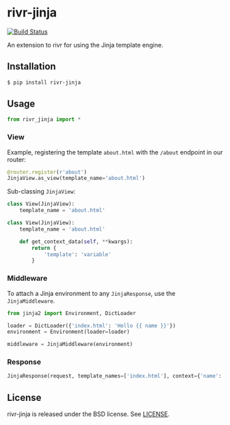 rivr-jinja
==========

[![Build Status](http://img.shields.io/travis/rivrproject/rivr-jinja/master.svg?style=flat)](https://travis-ci.org/rivrproject/rivr-jinja)

An extension to rivr for using the Jinja template engine.

## Installation

```bash
$ pip install rivr-jinja
```

## Usage

```python
from rivr_jinja import *
```

### View

Example, registering the template `about.html` with the `/about` endpoint in
our router:

```python
@router.register(r'about')
JinjaView.as_view(template_name='about.html')
```

Sub-classing `JinjaView`:

```python
class View(JinjaView):
    template_name = 'about.html'
```

```python
class View(JinjaView):
    template_name = 'about.html'

    def get_context_data(self, **kwargs):
        return {
            'template': 'variable'
        }
```

### Middleware

To attach a Jinja environment to any `JinjaResponse`, use the `JinjaMiddleware`.

```python
from jinja2 import Environment, DictLoader

loader = DictLoader({'index.html': 'Hello {{ name }}'})
environment = Environment(loader=loader)

middleware = JinjaMiddleware(environment)
```

### Response

```python
JinjaResponse(request, template_names=['index.html'], context={'name': 'World'})
```

## License

rivr-jinja is released under the BSD license. See [LICENSE](LICENSE).

